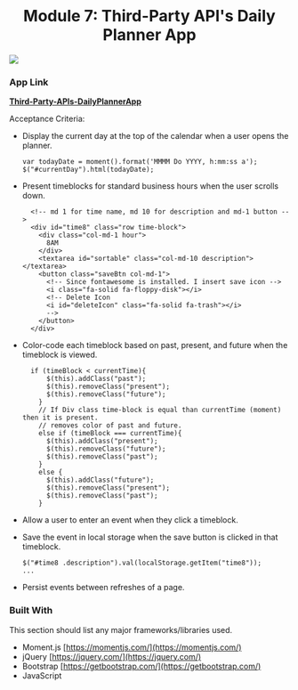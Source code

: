 <br />
<div align="center">
  <h1 align="center">Module 7: Third-Party API's Daily Planner App</h3>
</div>

![](./screenshot/scheduleWebApp.gif)

### App Link
<a href="https://rpjsazon.github.io/Third-Party-APIs-DailyPlannerApp/"><strong>Third-Party-APIs-DailyPlannerApp</strong></a>

Acceptance Criteria:
* Display the current day at the top of the calendar when a user opens the planner.

  ``` 
  var todayDate = moment().format('MMMM Do YYYY, h:mm:ss a');
  $("#currentDay").html(todayDate);
  ```
* Present timeblocks for standard business hours when the user scrolls down.
  ``` 
    <!-- md 1 for time name, md 10 for description and md-1 button -->
    <div id="time8" class="row time-block">
      <div class="col-md-1 hour">
        8AM
      </div>
      <textarea id="sortable" class="col-md-10 description"></textarea>
      <button class="saveBtn col-md-1">
        <!-- Since fontawesome is installed. I insert save icon -->
        <i class="fa-solid fa-floppy-disk"></i>
        <!-- Delete Icon 
        <i id="deleteIcon" class="fa-solid fa-trash"></i>
        -->
      </button>
    </div>
  ```
* Color-code each timeblock based on past, present, and future when the timeblock is viewed.
  ``` 
    if (timeBlock < currentTime){
        $(this).addClass("past");
        $(this).removeClass("present");
        $(this).removeClass("future");
      }
      // If Div class time-block is equal than currentTime (moment) then it is present.
      // removes color of past and future.
      else if (timeBlock === currentTime){
        $(this).addClass("present");
        $(this).removeClass("future");
        $(this).removeClass("past"); 
      }
      else {
        $(this).addClass("future");
        $(this).removeClass("present");
        $(this).removeClass("past");
      }
  ```
* Allow a user to enter an event when they click a timeblock.
* Save the event in local storage when the save button is clicked in that timeblock.
  ``` 
  $("#time8 .description").val(localStorage.getItem("time8"));
  ...
  ```
* Persist events between refreshes of a page.



### Built With

This section should list any major frameworks/libraries used.

* Moment.js [https://momentjs.com/](https://momentjs.com/)
* jQuery [https://jquery.com/](https://jquery.com/)
* Bootstrap [https://getbootstrap.com/](https://getbootstrap.com/)
* JavaScript